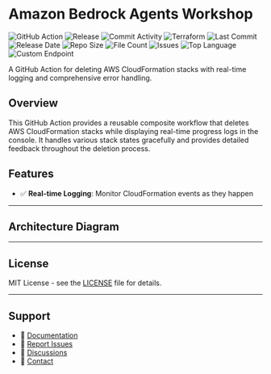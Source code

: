# Amazon Bedrock Agents Workshop

![GitHub Action](https://img.shields.io/badge/GitHub-Action-blue?logo=github)&nbsp;![Release](https://github.com/subhamay-bhattacharyya/1708-bedrock-agent-tf/actions/workflows/release.yaml/badge.svg)&nbsp;![Commit Activity](https://img.shields.io/github/commit-activity/t/subhamay-bhattacharyya/1708-bedrock-agent-tf)&nbsp;![Terraform](https://img.shields.io/badge/AWS-Terraform-orange?logo=amazonaws)&nbsp;![Last Commit](https://img.shields.io/github/last-commit/subhamay-bhattacharyya/1708-bedrock-agent-tf)&nbsp;![Release Date](https://img.shields.io/github/release-date/subhamay-bhattacharyya/1708-bedrock-agent-tf)&nbsp;![Repo Size](https://img.shields.io/github/repo-size/subhamay-bhattacharyya/1708-bedrock-agent-tf)&nbsp;![File Count](https://img.shields.io/github/directory-file-count/subhamay-bhattacharyya/1708-bedrock-agent-tf)&nbsp;![Issues](https://img.shields.io/github/issues/subhamay-bhattacharyya/1708-bedrock-agent-tf)&nbsp;![Top Language](https://img.shields.io/github/languages/top/subhamay-bhattacharyya/1708-bedrock-agent-tf)&nbsp;![Custom Endpoint](https://img.shields.io/endpoint?url=https://gist.githubusercontent.com/bsubhamay/2ec8d6aae75a1d3b00f91603bb6eec22/raw/1708-bedrock-agent-tf.json?)


A GitHub Action for deleting AWS CloudFormation stacks with real-time logging and comprehensive error handling.

## Overview

This GitHub Action provides a reusable composite workflow that deletes AWS CloudFormation stacks while displaying real-time progress logs in the console. It handles various stack states gracefully and provides detailed feedback throughout the deletion process.

## Features

- ✅ **Real-time Logging**: Monitor CloudFormation events as they happen

---

## Architecture Diagram


---

## License

MIT License - see the [LICENSE](LICENSE) file for details.

---

## Support

- 📖 [Documentation](https://github.com/subhamay-bhattacharyya/1708-bedrock-agent-tf/wiki)
- 🐛 [Report Issues](https://github.com/subhamay-bhattacharyya/1708-bedrock-agent-tf/issues)
- 💬 [Discussions](https://github.com/subhamay-bhattacharyya/1708-bedrock-agent-tf/discussions)
- 📧 [Contact](mailto:support@subhamay.aws@gmail.com)